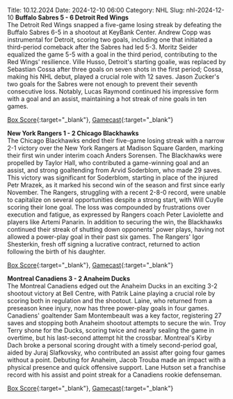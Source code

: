 Title: 10.12.2024
Date: 2024-12-10 06:00
Category: NHL 
Slug: nhl-2024-12-10 
**Buffalo Sabres 5 - 6 Detroit Red Wings**  
The Detroit Red Wings snapped a five-game losing streak by defeating the Buffalo Sabres 6-5 in a shootout at KeyBank Center. Andrew Copp was instrumental for Detroit, scoring two goals, including one that initiated a third-period comeback after the Sabres had led 5-3. Moritz Seider equalized the game 5-5 with a goal in the third period, contributing to the Red Wings' resilience. Ville Husso, Detroit's starting goalie, was replaced by Sebastian Cossa after three goals on seven shots in the first period; Cossa, making his NHL debut, played a crucial role with 12 saves. Jason Zucker's two goals for the Sabres were not enough to prevent their seventh consecutive loss. Notably, Lucas Raymond continued his impressive form with a goal and an assist, maintaining a hot streak of nine goals in ten games. 

[Box Score](/gamecenter/det-vs-buf/2024/12/09/2024020443){:target="_blank"}, [Gamecast](https://www.nhl.com/news/detroit-red-wings-buffalo-sabres-game-recap-december-9){:target="_blank"}<br>

**New York Rangers 1 - 2 Chicago Blackhawks**  
The Chicago Blackhawks ended their five-game losing streak with a narrow 2-1 victory over the New York Rangers at Madison Square Garden, marking their first win under interim coach Anders Sorensen. The Blackhawks were propelled by Taylor Hall, who contributed a game-winning goal and an assist, and strong goaltending from Arvid Soderblom, who made 29 saves. This victory was significant for Soderblom, starting in place of the injured Petr Mrazek, as it marked his second win of the season and first since early November. The Rangers, struggling with a recent 2-8-0 record, were unable to capitalize on several opportunities despite a strong start, with Will Cuylle scoring their lone goal. The loss was compounded by frustrations over execution and fatigue, as expressed by Rangers coach Peter Laviolette and players like Artemi Panarin. In addition to securing the win, the Blackhawks continued their streak of shutting down opponents' power plays, having not allowed a power-play goal in their past six games. The Rangers' Igor Shesterkin, fresh off signing a lucrative contract, returned to action following the birth of his daughter. 

[Box Score](/gamecenter/chi-vs-nyr/2024/12/09/2024020444){:target="_blank"}, [Gamecast](https://www.nhl.com/news/chicago-blackhawks-new-york-rangers-game-recap-december-9){:target="_blank"}<br>

**Montreal Canadiens 3 - 2 Anaheim Ducks**  
The Montreal Canadiens edged out the Anaheim Ducks in an exciting 3-2 shootout victory at Bell Centre, with Patrik Laine playing a crucial role by scoring both in regulation and the shootout. Laine, who returned from a preseason knee injury, now has three power-play goals in four games. Canadiens' goaltender Sam Montembeault was a key factor, registering 27 saves and stopping both Anaheim shootout attempts to secure the win. Troy Terry shone for the Ducks, scoring twice and nearly sealing the game in overtime, but his last-second attempt hit the crossbar. Montreal's Kirby Dach broke a personal scoring drought with a timely second-period goal, aided by Juraj Slafkovsky, who contributed an assist after going four games without a point. Debuting for Anaheim, Jacob Trouba made an impact with a physical presence and quick offensive support. Lane Hutson set a franchise record with his assist and point streak for a Canadiens rookie defenseman. 

[Box Score](/gamecenter/ana-vs-mtl/2024/12/09/2024020445){:target="_blank"}, [Gamecast](https://www.nhl.com/news/anaheim-ducks-montreal-canadiens-game-recap-december-9){:target="_blank"}<br>

